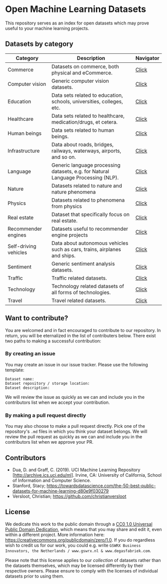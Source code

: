 # Open Machine Learning Datasets
This repository serves as an index for open datasets which may prove useful to your machine learning projects. 

## Datasets by category
| Category | Description | Navigator |
| -------- | ----------- | --- |
| Commerce | Datasets on commerce, both physical and eCommerce. | [Click](https://github.com/gswrx/open-machine-learning-datasets/blob/master/datasets/COMMERCE.md)
| Computer vision | Generic computer vision datasets. | [Click](https://github.com/gswrx/open-machine-learning-datasets/blob/master/datasets/COMPUTER_VISION.md)
| Education | Data sets related to education, schools, universities, colleges, etc. | [Click](https://github.com/gswrx/open-machine-learning-datasets/blob/master/datasets/EDUCATION.md)
| Healthcare | Data sets related to healthcare, medication/drugs, et cetera. | [Click](https://github.com/gswrx/open-machine-learning-datasets/blob/master/datasets/HEALTHCARE.md)
| Human beings | Data sets related to human beings. | [Click](https://github.com/gswrx/open-machine-learning-datasets/blob/master/datasets/HUMAN_BEINGS.md)
| Infrastructure | Data about roads, bridges, railways, waterways, airports, and so on. | [Click](https://github.com/gswrx/open-machine-learning-datasets/blob/master/datasets/INFRASTRUCTURE.md)
| Language | Generic language processing datasets, e.g. for Natural Language Processing (NLP). | [Click](https://github.com/gswrx/open-machine-learning-datasets/blob/master/datasets/LANGUAGE.md)
| Nature | Datasets related to nature and nature phenomena | [Click](https://github.com/gswrx/open-machine-learning-datasets/blob/master/datasets/NATURE.md)
| Physics | Datasets related to phenomena from physics | [Click](https://github.com/gswrx/open-machine-learning-datasets/blob/master/datasets/PHYSICS.md)
| Real estate | Dataset that specifically focus on real estate. | [Click](https://github.com/gswrx/open-machine-learning-datasets/blob/master/datasets/REAL_ESTATE.md)
| Recommender engines | Datasets useful to recommender engine projects | [Click](https://github.com/gswrx/open-machine-learning-datasets/blob/master/datasets/RECOMMENDER_ENGINES.md)
| Self-driving vehicles | Data about autonomous vehicles such as cars, trains, airplanes and ships. |  [Click](https://github.com/gswrx/open-machine-learning-datasets/blob/master/datasets/SELF-DRIVING_VEHICLES.md)
| Sentiment | Generic sentiment analysis datasets. | [Click](https://github.com/gswrx/open-machine-learning-datasets/blob/master/datasets/SENTIMENT_ANALYSIS.md)
| Traffic | Traffic related datasets. | [Click](https://github.com/gswrx/open-machine-learning-datasets/blob/master/datasets/TRAFFIC.md)
| Technology | Technology related datasets of all forms of technologies. | [Click](https://github.com/gswrx/open-machine-learning-datasets/blob/master/datasets/TECHNOLOGY.md)
| Travel | Travel related datasets. | [Click](https://github.com/gswrx/open-machine-learning-datasets/blob/master/datasets/TRAVEL.md)

## Want to contribute?
You are welcomed and in fact encouraged to contribute to our repository. In return, you will be eternalized in the list of contributers below. There exist two paths to making a successful contribution:

### By creating an issue
You may create an issue in our issue tracker. Please use the following template:

```
Dataset name:
Dataset repository / storage location:
Dataset description:
```

We will review the issue as quickly as we can and include you in the contributors list when we accept your contribution.

### By making a pull request directly
You may also choose to make a pull request directly. Pick one of the repository's `.md` files in which you think your dataset belongs. We will review the pull request as quickly as we can and include you in the contributors list when we approve your PR.

## Contributors
* Dua, D. and Graff, C. (2019). UCI Machine Learning Repository [http://archive.ics.uci.edu/ml]. Irvine, CA: University of California, School of Information and Computer Science.
* Stanford, Stacy; https://towardsdatascience.com/the-50-best-public-datasets-for-machine-learning-d80e9f030279
* Versloot, Christian; https://github.com/christianversloot

## License
We dedicate this work to the public domain through a [CC0 1.0 Universal Public Domain Dedication](https://github.com/gswrx/open-machine-learning-datasets/blob/master/LICENSE.md), which means that you may share and edit it, even within a different project. More information here: https://creativecommons.org/publicdomain/zero/1.0. If you do regardless wish to credit us for our work, you could e.g. write `GSWRX Business Innovators, the Netherlands / www.gswrx.nl & www.degasfabriek.com`.

Please note that this license applies to our _collection_ of datasets rather than the datasets themselves, which may be licensed differently by their respective owners. Please ensure to comply with the licenses of individual datasets prior to using them.
